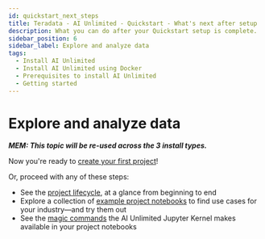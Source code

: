```yaml
---
id: quickstart_next_steps
title: Teradata - AI Unlimited - Quickstart - What's next after setup
description: What you can do after your Quickstart setup is complete.
sidebar_position: 6
sidebar_label: Explore and analyze data
tags:
  - Install AI Unlimited
  - Install AI Unlimited using Docker
  - Prerequisites to install AI Unlimited
  - Getting started
---
```


# Explore and analyze data

***MEM: This topic will be re-used across the 3 install types.***

Now you're ready to [create your first project](/docs/explore-and-analyze-data/create-first-project.md)!

Or, proceed with any of these steps:
- See the [project lifecycle](/docs/explore-and-analyze-data/project-lifecycle.md), at a glance from beginning to end
- Explore a collection of [example project notebooks](/docs/explore-and-analyze-data/example-projects.md) to find use cases for your industry&mdash;and try them out
- See the [magic commands](/docs/explore-and-analyze-data/magic-commands.md) the AI Unlimited Jupyter Kernel makes available in your project notebooks
